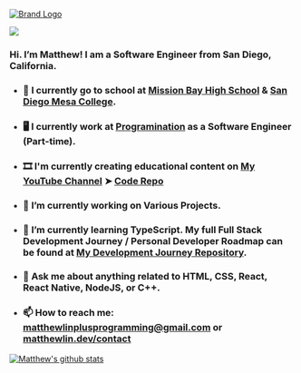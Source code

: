 [![Brand Logo](https://services.matthewlin.dev/github.png)](https://matthewlin.dev)

![](https://komarev.com/ghpvc/?username=matthew-plusprogramming)

### Hi. I’m Matthew! I am a Software Engineer from San Diego, California.

- ### 🏫 I currently go to school at [Mission Bay High School](https://www.sandiegounified.org/schools/mission-bay) & [San Diego Mesa College](http://www.sdmesa.edu/).
- ### 🖥 I currently work at [Programination](https://www.programination.com/) as a Software Engineer (Part-time).
- ### 🎞️ I'm currently creating educational content on [My YouTube Channel](https://www.youtube.com/channel/UCqVIqm9pT-4lH8v2UzkfxIA) ➤ [Code Repo](https://github.com/matthew-plusprogramming/MatthewLinYT)
- ### 🔭 I’m currently working on Various Projects.
- ### 🌱 I’m currently learning TypeScript. My full Full Stack Development Journey / Personal Developer Roadmap can be found at [My Development Journey Repository](https://github.com/matthew-plusprogramming/FullStackDevelopmentJourney).
- ### 💬 Ask me about anything related to HTML, CSS, React, React Native, NodeJS, or C++.
- ### 📫 How to reach me: matthewlinplusprogramming@gmail.com or [matthewlin.dev/contact](https://matthewlin.dev/contact)

[![Matthew's github stats](https://github-readme-stats.vercel.app/api?username=matthew-plusprogramming&hide=stars&count_private=true&show_icons=true)](https://github.com/anuraghazra/github-readme-stats)

<!--
**matthew-plusprogramming/matthew-plusprogramming** is a ✨ _special_ ✨ repository because its `README.md` (this file) appears on your GitHub profile.

Here are some ideas to get you started:

- 🔭 I’m currently working on ...
- 🌱 I’m currently learning ...
- 👯 I’m looking to collaborate on ...
- 🤔 I’m looking for help with ...
- 💬 Ask me about ...
- 📫 How to reach me: ...
- 😄 Pronouns: ...
- ⚡ Fun fact: ...
-->
